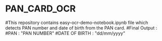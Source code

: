 # PAN_CARD_OCR

#This repository contains easy-ocr-demo-notebook.ipynb file which detects PAN number and date of birth from the PAN card.
#Final Output :
#PAN : "PAN NUMBER"
#DATE OF BIRTH : "dd/mm/yyyy"
